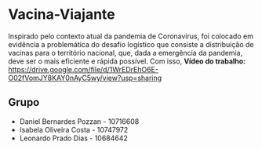 # Vacina-Viajante
Inspirado pelo contexto atual da pandemia de Coronavírus, foi colocado em evidência a problemática do desafio logístico que consiste a distribuição de vacinas para o território nacional, que, dada a emergência da pandemia, deve ser o mais eficiente e rápida possível. Com isso, 
**Vídeo do trabalho:** https://drive.google.com/file/d/1WrEDrEhO6E-O02fVomJY8KAY0nAyC5wy/view?usp=sharing

## Grupo
- Daniel Bernardes Pozzan - 10716608
- Isabela Oliveira Costa - 10747972
- Leonardo Prado Dias - 10684642

